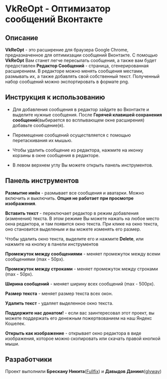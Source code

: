 # VkReOpt - Оптимизатор сообщений Вконтакте

## Описание

**VkReOpt** - это расширение для браузера Google Chrome, предназначенное для оптимизации сообщений Вконтакте.
С помощью **VkReOpt** Вам станет легче пересылать сообщения, а также вам будет предоставлен **Редактор Сообщений** - страница, сгенерированная расширением.
В редакторе можно менять сообщения местами, размывать их, а также добавлять свой собственный текст. Полученный набор сообщений можно экспортировать в формате png.

## Инструкция к использованию

* Для добавления сообщения в редактор зайдите во Вконтакте и выделите нужные сообщения. После **Горячей клавишей сохранения сообщений**(выбирается во всплывающем окне расширения) добавьте сообщение(я).

* Перемещение сообщений осуществляется с помощью перетаскивания их мышью.

* Чтобы удалить сообщение из редактора, нажмите на иконку корзины в окне сообщения в редакторе.

* В левом верхнем углу Вы можете открыть панель инструментов.

## Панель инструментов

**Размытие имён** - размывает все сообщения и аватарки. Можно включить и выключить. **Опция не работает при просмотре изображения**.

**Вставить текст** - переключает редактор в режим добавления (изменения) текста. В этом режиме Вы можете нажать на любое место окна редактора, и там появится окно текста.
При клике на окно текста, оно становится выделеным и вы можете изменять его размер.

Чтобы удалить окно текста, выделите его и нажмите **Delete**, или нажмите на кнопку в панели инструментов

**Промежуток между сообщениями** - меняет промежуток между всеми сообщениями (max - 50px).

**Промежуток между строками** - меняет промежуток между строками (max - 50px).

**Ширина сообщений** - меняет ширину всех сообщений (max - 500px).

**Размер текста** - меняет размер текста всех окон.

**Удалить текст** - удаляет выделенное окно текста.

**Поддержите нас донатом!** - если вас заинтересовал этот проект, вы можете поддержать его денежным пожертвованием на наш Яндекс Кошелек.

**Открыть как изображение** - открывает окно редактора в виде изображения, которое можно скопировать или скачать правой кнопкой мыши.

## Разработчики

Проект выполнили **Брескану Никита**([Fullfix](https://github.com/Fullfix)) и **Давыдов Даниил**([glyway](https://github.com/glyway))
